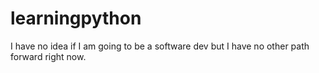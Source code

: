 # learningpython

I have no idea if I am going to be a software dev but I have no other path forward right now. 